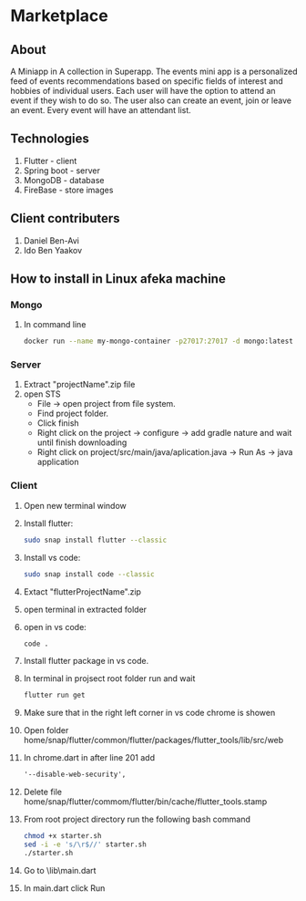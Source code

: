 # Marketplace

## About
A Miniapp in A collection in Superapp.
The events mini app is a personalized feed of events recommendations based on specific fields of interest and hobbies of individual users.
Each user will have the option to attend an event if they wish to do so. The user also can create an event, join or leave an event. Every event will have an attendant list.


## Technologies
1. Flutter - client
2. Spring boot - server
3. MongoDB - database
4. FireBase - store images

## Client contributers
1. Daniel Ben-Avi
2. Ido Ben Yaakov

## How to install in Linux afeka machine
### Mongo

1. In command line

	``` bash
	docker run --name my-mongo-container -p27017:27017 -d mongo:latest
	```

### Server

1. Extract "projectName".zip file
2. open STS
	- File -> open project from file system.
	- Find project folder.
	- Click finish
	- Right click on the project -> configure -> add gradle nature and wait until finish downloading
	- Right click on project/src/main/java/aplication.java -> Run As -> java application

### Client

1. Open new terminal window
2. Install flutter:

	```bash
	sudo snap install flutter --classic
	```

3. Install vs code:

	``` bash
	sudo snap install code --classic
	```

4. Extact  "flutterProjectName".zip
5. open terminal in extracted folder
6. open in vs code:

	```bash
	code .
	```

7. Install flutter package in vs code.
8. In terminal in projsect root folder run and wait

	``` bash
	flutter run get
	```

9. Make sure that in the right left corner in vs code chrome is showen
10. Open folder home/snap/flutter/common/flutter/packages/flutter_tools/lib/src/web
11. In chrome.dart in after line 201 add

	```txt
	'--disable-web-security',
	```

12. Delete file home/snap/flutter/commom/flutter/bin/cache/flutter_tools.stamp
13. From root project directory run the following bash command

	```bash
	chmod +x starter.sh
	sed -i -e 's/\r$//' starter.sh
	./starter.sh
	```

14. Go to \lib\main.dart
15. In main.dart click Run
